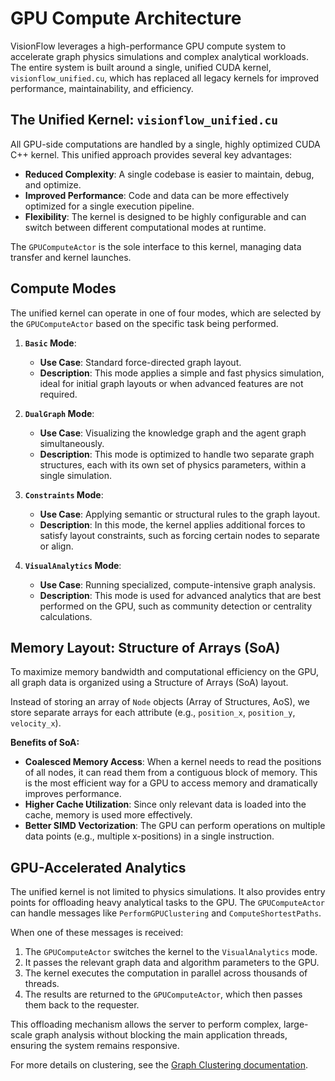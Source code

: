 # GPU Compute Architecture

VisionFlow leverages a high-performance GPU compute system to accelerate graph physics simulations and complex analytical workloads. The entire system is built around a single, unified CUDA kernel, `visionflow_unified.cu`, which has replaced all legacy kernels for improved performance, maintainability, and efficiency.

## The Unified Kernel: `visionflow_unified.cu`

All GPU-side computations are handled by a single, highly optimized CUDA C++ kernel. This unified approach provides several key advantages:
-   **Reduced Complexity**: A single codebase is easier to maintain, debug, and optimize.
-   **Improved Performance**: Code and data can be more effectively optimized for a single execution pipeline.
-   **Flexibility**: The kernel is designed to be highly configurable and can switch between different computational modes at runtime.

The `GPUComputeActor` is the sole interface to this kernel, managing data transfer and kernel launches.

## Compute Modes

The unified kernel can operate in one of four modes, which are selected by the `GPUComputeActor` based on the specific task being performed.

1.  **`Basic` Mode**:
    *   **Use Case**: Standard force-directed graph layout.
    *   **Description**: This mode applies a simple and fast physics simulation, ideal for initial graph layouts or when advanced features are not required.

2.  **`DualGraph` Mode**:
    *   **Use Case**: Visualizing the knowledge graph and the agent graph simultaneously.
    *   **Description**: This mode is optimized to handle two separate graph structures, each with its own set of physics parameters, within a single simulation.

3.  **`Constraints` Mode**:
    *   **Use Case**: Applying semantic or structural rules to the graph layout.
    *   **Description**: In this mode, the kernel applies additional forces to satisfy layout constraints, such as forcing certain nodes to separate or align.

4.  **`VisualAnalytics` Mode**:
    *   **Use Case**: Running specialized, compute-intensive graph analysis.
    *   **Description**: This mode is used for advanced analytics that are best performed on the GPU, such as community detection or centrality calculations.

## Memory Layout: Structure of Arrays (SoA)

To maximize memory bandwidth and computational efficiency on the GPU, all graph data is organized using a Structure of Arrays (SoA) layout.

Instead of storing an array of `Node` objects (Array of Structures, AoS), we store separate arrays for each attribute (e.g., `position_x`, `position_y`, `velocity_x`).

**Benefits of SoA:**
-   **Coalesced Memory Access**: When a kernel needs to read the positions of all nodes, it can read them from a contiguous block of memory. This is the most efficient way for a GPU to access memory and dramatically improves performance.
-   **Higher Cache Utilization**: Since only relevant data is loaded into the cache, memory is used more effectively.
-   **Better SIMD Vectorization**: The GPU can perform operations on multiple data points (e.g., multiple x-positions) in a single instruction.

## GPU-Accelerated Analytics

The unified kernel is not limited to physics simulations. It also provides entry points for offloading heavy analytical tasks to the GPU. The `GPUComputeActor` can handle messages like `PerformGPUClustering` and `ComputeShortestPaths`.

When one of these messages is received:
1.  The `GPUComputeActor` switches the kernel to the `VisualAnalytics` mode.
2.  It passes the relevant graph data and algorithm parameters to the GPU.
3.  The kernel executes the computation in parallel across thousands of threads.
4.  The results are returned to the `GPUComputeActor`, which then passes them back to the requester.

This offloading mechanism allows the server to perform complex, large-scale graph analysis without blocking the main application threads, ensuring the system remains responsive.

For more details on clustering, see the [Graph Clustering documentation](features/clustering.md).